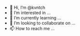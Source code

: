 - 👋 Hi, I’m @kvntch
- 👀 I’m interested in ...
- 🌱 I’m currently learning ...
- 💞️ I’m looking to collaborate on ...
- 📫 How to reach me ...

<!---
kvntch/kvntch is a ✨ special ✨ repository because its `README.md` (this file) appears on your GitHub profile.
You can click the Preview link to take a look at your changes.
--->
